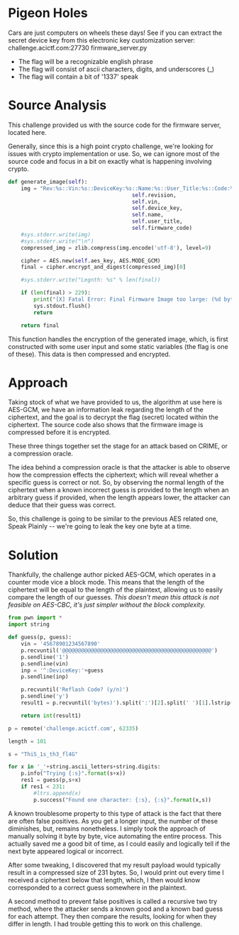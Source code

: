 # Pigeon Holes
Cars are just computers on wheels these days! See if you can extract the secret device key from this electronic key customization server: challenge.acictf.com:27730 firmware_server.py
- The flag will be a recognizable english phrase
- The flag will consist of ascii characters, digits, and underscores (\_)
- The flag will contain a bit of '1337' speak

# Source Analysis
This challenge provided us with the source code for the firmware server, located here.

Generally, since this is a high point crypto challenge, we're looking for issues with crypto implementation or use. So, we can ignore most of the source code and focus in a bit on exactly what is happening involving crypto.

```python
def generate_image(self):
    img = "Rev:%s::Vin:%s::DeviceKey:%s::Name:%s::User_Title:%s::Code:%s" % (
                                       self.revision,
                                       self.vin,
                                       self.device_key,
                                       self.name,
                                       self.user_title,
                                       self.firmware_code)
    #sys.stderr.write(img)
    #sys.stderr.write("\n")
    compressed_img = zlib.compress(img.encode('utf-8'), level=9)

    cipher = AES.new(self.aes_key, AES.MODE_GCM)
    final = cipher.encrypt_and_digest(compressed_img)[0]

    #sys.stderr.write("Legnth: %s" % len(final))

    if (len(final) > 229):
        print("[X] Fatal Error: Final Firmware Image too large: (%d bytes)" % len(final))
        sys.stdout.flush()
        return

    return final
```
This function handles the encryption of the generated image, which, is first constructed with some user input and some static variables (the flag is one of these). This data is then compressed and encrypted.

# Approach
Taking stock of what we have provided to us, the algorithm at use here is AES-GCM, we have an information leak regarding the length of the ciphertext, and the goal is to decrypt the flag (secret) located within the ciphertext. The source code also shows that the firmware image is compressed before it is encrypted.

These three things together set the stage for an attack based on CRIME, or a compression oracle.

The idea behind a compression oracle is that the attacker is able to observe how the compression effects the ciphertext; which will reveal whether a specific guess is correct or not. So, by observing the normal length of the ciphertext when a known incorrect guess is provided to the length when an arbitrary guess if provided, when the length appears lower, the attacker can deduce that their guess was correct.

So, this challenge is going to be similar to the previous AES related one, Speak Plainly -- we're going to leak the key one byte at a time.

# Solution
Thankfully, the challenge author picked AES-GCM, which operates in a counter mode vice a block mode. This means that the length of the ciphertext will be equal to the length of the plaintext, allowing us to easily compare the length of our guesses. _This doesn't mean this attack is not feasible on AES-CBC, it's just simpler without the block complexity._

```python
from pwn import *
import string

def guess(p, guess):
    vin = '45678901234567890'
    p.recvuntil('@@@@@@@@@@@@@@@@@@@@@@@@@@@@@@@@@@@@@@@@@@@@@@@')
    p.sendline('1')
    p.sendline(vin)
    inp = '^:DeviceKey:'+guess
    p.sendline(inp)

    p.recvuntil('Reflash Code? (y/n)')
    p.sendline('y')
    result1 = p.recvuntil('bytes)').split(':')[2].split(' ')[1].lstrip('(')

    return int(result1)

p = remote('challenge.acictf.com', 62335)

length = 101

s = "ThiS_1s_th3_fl4G"

for x in '_'+string.ascii_letters+string.digits:
    p.info("Trying {:s}".format(s+x))
    res1 = guess(p,s+x)
    if res1 < 231:
        #ltrs.append(x)
        p.success("Found one character: {:s}, {:s}".format(x,s))
```

A known troublesome property to this type of attack is the fact that there are often false positives. As you get a longer input, the number of these diminishes, but, remains nonetheless. I simply took the approach of manually solving it byte by byte, vice automating the entire process. This actually saved me a good bit of time, as I could easily and logically tell if the next byte appeared logical or incorrect.

After some tweaking, I discovered that my result payload would typically result in a compressed size of 231 bytes. So, I would print out every time I received a ciphertext below that length, which, I then would know corresponded to a correct guess somewhere in the plaintext.

A second method to prevent false positives is called a recursive two try method, where the attacker sends a known good and a known bad guess for each attempt. They then compare the results, looking for when they differ in length. I had trouble getting this to work on this challenge.
